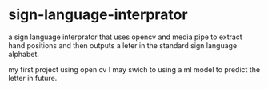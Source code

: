 # sign-language-interprator

a sign language interprator that uses opencv and media pipe to extract 
hand positions and then outputs a leter in the standard sign language alphabet.

my first project using open cv I may swich to using a ml model to predict the 
letter in future.
